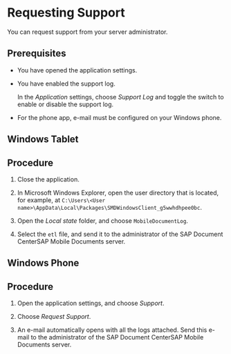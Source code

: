 <!-- loio13f26e48e67244c688713e8a817c67c7 -->

# Requesting Support

You can request support from your server administrator.



## Prerequisites

-   You have opened the application settings.

-   You have enabled the support log.

    In the *Application* settings, choose *Support Log* and toggle the switch to enable or disable the support log.

-   For the phone app, e-mail must be configured on your Windows phone.


<a name="loioa855f93d92e346648772b223fdc0243e"/>

<!-- loioa855f93d92e346648772b223fdc0243e -->

## Windows Tablet



## Procedure

1.  Close the application.

2.  In Microsoft Windows Explorer, open the user directory that is located, for example, at `C:\Users\<User name>\AppData\Local\Packages\SMDWindowsClient_g5wwhdhpee0bc`.

3.  Open the *Local state* folder, and choose `MobileDocumentLog`.

4.  Select the `etl` file, and send it to the administrator of the SAP Document CenterSAP Mobile Documents server.


<a name="loioaea6f11dee7b4908b99f5a9fd6919544"/>

<!-- loioaea6f11dee7b4908b99f5a9fd6919544 -->

## Windows Phone



<a name="loioaea6f11dee7b4908b99f5a9fd6919544__steps_ddd_dks_tt"/>

## Procedure

1.  Open the application settings, and choose *Support*.

2.  Choose *Request Support*.

3.  An e-mail automatically opens with all the logs attached. Send this e-mail to the administrator of the SAP Document CenterSAP Mobile Documents server.


